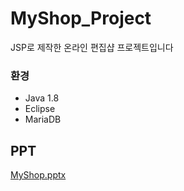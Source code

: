 # MyShop_Project
JSP로 제작한 온라인 편집샵 프로젝트입니다



### 환경

- Java 1.8
- Eclipse
- MariaDB

## PPT

[MyShop.pptx](https://github.com/codingdobby/Funding_Shop/files/6834386/MyShop.pptx)

